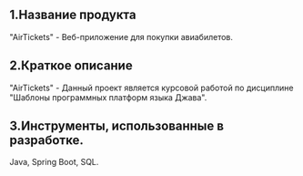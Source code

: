 1.Название продукта
-------------------------------------------------------------------
"AirTickets" - Веб-приложение для покупки авиабилетов.

2.Краткое описание
-------------------------------------------------------------------
"AirTickets" - Данный проект является курсовой работой по дисциплине "Шаблоны программных платформ языка Джава".

3.Инструменты, использованные в разработке.
-------------------------------------------------------------------
Java, Spring Boot, SQL.
